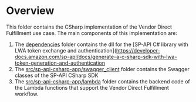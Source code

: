 # Overview
This folder contains the CSharp implementation of the Vendor Direct Fulfillment use case. The main components of this implementation are:
1. The [dependencies](dependencies) folder contains the dll for the [SP-API C# library with LWA token exchange and authentication](https://developer-docs.amazon.com/sp-api/docs/generate-a-c-sharp-sdk-with-lwa-token-generation-and-authentication
2. The [src/sp-api-csharp-app/swagger_client](src/sp-api-csharp-app/swagger_client) folder contains the Swagger classes of the SP-API CSharp SDK
3. The [src/sp-api-csharp-app/lambda](src/sp-api-csharp-app/lambda) folder contains the backend code of the Lambda functions that support the Vendor Direct Fulfillment workflow.